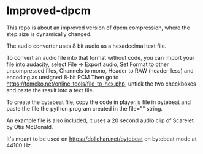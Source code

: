 # Improved-dpcm

This repo is about an improved version of dpcm compression, where the step size is dynamically changed.

The audio converter uses 8 bit audio as a hexadecimal text file.

To convert an audio file into that format without code, you can import your file into audacity, select File -> Export audio,
Set Format to other uncompressed files, Channels to mono, Header to RAW (header-less) and encoding as unsigned 8-bit PCM
Then go to https://tomeko.net/online_tools/file_to_hex.php, untick the two checkboxes and paste the result into a text file.

To create the bytebeat file, copy the code in player.js file in bytebeat and paste the file the python program created in the file="" string.


An example file is also included, it uses a 20 second audio clip of Scarelet by Otis McDonald.

It's meant to be used on https://dollchan.net/bytebeat on bytebeat mode at 44100 Hz.
